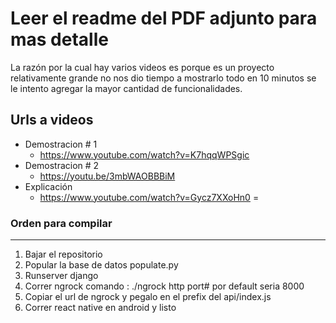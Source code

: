 # Leer el readme del PDF adjunto para mas detalle
La razón por la cual hay varios videos es porque es un proyecto relativamente grande no nos dio tiempo a mostrarlo todo en 10 minutos se le intento agregar la mayor cantidad de funcionalidades.
## Urls a videos
  - Demostracion # 1
    - https://www.youtube.com/watch?v=K7hqqWPSgic
- Demostracion # 2
  - https://youtu.be/3mbWAOBBBiM
- Explicación
  -  https://www.youtube.com/watch?v=Gycz7XXoHn0
=


### Orden para compilar
***
  1.  Bajar el repositorio
  2.  Popular la base de datos populate.py
  3.  Runserver django
  4.  Correr ngrock comando : ./ngrock http port# por default seria 8000
  5.  Copiar el url de ngrock y pegalo en el prefix del api/index.js
  6.  Correr react native en android y listo
